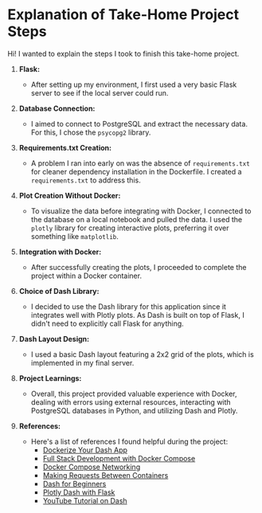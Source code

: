 # Explanation of Take-Home Project Steps

Hi! I wanted to explain the steps I took to finish this take-home project.

1. **Flask:**
   - After setting up my environment, I first used a very basic Flask server to see if the local server could run.

2. **Database Connection:**
   - I aimed to connect to PostgreSQL and extract the necessary data. For this, I chose the `psycopg2` library.

3. **Requirements.txt Creation:**
   - A problem I ran into early on was the absence of `requirements.txt` for cleaner dependency installation in the Dockerfile. I created a `requirements.txt` to address this.

4. **Plot Creation Without Docker:**
   - To visualize the data before integrating with Docker, I connected to the database on a local notebook and pulled the data. I used the `plotly` library for creating interactive plots, preferring it over something like `matplotlib`.

5. **Integration with Docker:**
   - After successfully creating the plots, I proceeded to complete the project within a Docker container.

6. **Choice of Dash Library:**
   - I decided to use the Dash library for this application since it integrates well with Plotly plots. As Dash is built on top of Flask, I didn't need to explicitly call Flask for anything.

7. **Dash Layout Design:**
   - I used a basic Dash layout featuring a 2x2 grid of the plots, which is implemented in my final server.

8. **Project Learnings:**
   - Overall, this project provided valuable experience with Docker, dealing with errors using external resources, interacting with PostgreSQL databases in Python, and utilizing Dash and Plotly.

9. **References:**
   - Here's a list of references I found helpful during the project:
     - [Dockerize Your Dash App](https://medium.com/@yahyasghiouri1998/dockerize-your-dash-app-f502275475fa)
     - [Full Stack Development with Docker Compose](https://medium.com/@datails/full-stack-development-with-docker-compose-c517ec826696)
     - [Docker Compose Networking](https://docs.docker.com/compose/networking/)
     - [Making Requests Between Containers](https://stackoverflow.com/questions/52010778/docker-compose-make-requests-between-containers)
     - [Dash for Beginners](https://towardsdatascience.com/dash-for-beginners-create-interactive-python-dashboards-338bfcb6ffa4)
     - [Plotly Dash with Flask](https://hackersandslackers.com/plotly-dash-with-flask/)
     - [YouTube Tutorial on Dash](https://www.youtube.com/watch?v=Ma8tS4p27JI&list=PLH6mU1kedUy8fCzkTTJlwsf2EnV_UvOV-)
